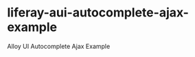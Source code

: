 liferay-aui-autocomplete-ajax-example
=====================================

Alloy UI Autocomplete Ajax Example